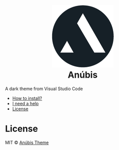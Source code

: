 <h1 align="center">
<img src="./icon.png" alt="Anúbis"><br />
Anúbis
</h1>

A dark theme from Visual Studio Code

- [How to install?](INSTALL.md) 
- [I need a help](#need-help)
- [License](#license)

# License

MIT © [Anúbis Theme](https://github.com/midisoft/anubis-theme-vscode)